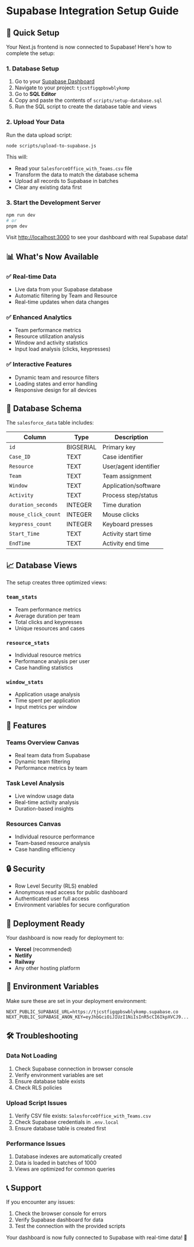 # Supabase Integration Setup Guide

## 🚀 **Quick Setup**

Your Next.js frontend is now connected to Supabase! Here's how to complete the setup:

### 1. **Database Setup**

1. Go to your [Supabase Dashboard](https://supabase.com/dashboard)
2. Navigate to your project: `tjcstfigqpbswblykomp`
3. Go to **SQL Editor**
4. Copy and paste the contents of `scripts/setup-database.sql`
5. Run the SQL script to create the database table and views

### 2. **Upload Your Data**

Run the data upload script:

```bash
node scripts/upload-to-supabase.js
```

This will:
- Read your `SalesforceOffice_with_Teams.csv` file
- Transform the data to match the database schema
- Upload all records to Supabase in batches
- Clear any existing data first

### 3. **Start the Development Server**

```bash
npm run dev
# or
pnpm dev
```

Visit [http://localhost:3000](http://localhost:3000) to see your dashboard with real Supabase data!

## 📊 **What's Now Available**

### ✅ **Real-time Data**
- Live data from your Supabase database
- Automatic filtering by Team and Resource
- Real-time updates when data changes

### ✅ **Enhanced Analytics**
- Team performance metrics
- Resource utilization analysis
- Window and activity statistics
- Input load analysis (clicks, keypresses)

### ✅ **Interactive Features**
- Dynamic team and resource filters
- Loading states and error handling
- Responsive design for all devices

## 🔧 **Database Schema**

The `salesforce_data` table includes:

| Column | Type | Description |
|--------|------|-------------|
| `id` | BIGSERIAL | Primary key |
| `Case_ID` | TEXT | Case identifier |
| `Resource` | TEXT | User/agent identifier |
| `Team` | TEXT | Team assignment |
| `Window` | TEXT | Application/software |
| `Activity` | TEXT | Process step/status |
| `duration_seconds` | INTEGER | Time duration |
| `mouse_click_count` | INTEGER | Mouse clicks |
| `keypress_count` | INTEGER | Keyboard presses |
| `Start_Time` | TEXT | Activity start time |
| `EndTime` | TEXT | Activity end time |

## 📈 **Database Views**

The setup creates three optimized views:

### `team_stats`
- Team performance metrics
- Average duration per team
- Total clicks and keypresses
- Unique resources and cases

### `resource_stats`
- Individual resource metrics
- Performance analysis per user
- Case handling statistics

### `window_stats`
- Application usage analysis
- Time spent per application
- Input metrics per window

## 🎯 **Features**

### **Teams Overview Canvas**
- Real team data from Supabase
- Dynamic team filtering
- Performance metrics by team

### **Task Level Analysis**
- Live window usage data
- Real-time activity analysis
- Duration-based insights

### **Resources Canvas**
- Individual resource performance
- Team-based resource analysis
- Case handling efficiency

## 🔒 **Security**

- Row Level Security (RLS) enabled
- Anonymous read access for public dashboard
- Authenticated user full access
- Environment variables for secure configuration

## 🚀 **Deployment Ready**

Your dashboard is now ready for deployment to:
- **Vercel** (recommended)
- **Netlify**
- **Railway**
- Any other hosting platform

## 📝 **Environment Variables**

Make sure these are set in your deployment environment:

```env
NEXT_PUBLIC_SUPABASE_URL=https://tjcstfigqpbswblykomp.supabase.co
NEXT_PUBLIC_SUPABASE_ANON_KEY=eyJhbGciOiJIUzI1NiIsInR5cCI6IkpXVCJ9...
```

## 🛠 **Troubleshooting**

### **Data Not Loading**
1. Check Supabase connection in browser console
2. Verify environment variables are set
3. Ensure database table exists
4. Check RLS policies

### **Upload Script Issues**
1. Verify CSV file exists: `SalesforceOffice_with_Teams.csv`
2. Check Supabase credentials in `.env.local`
3. Ensure database table is created first

### **Performance Issues**
1. Database indexes are automatically created
2. Data is loaded in batches of 1000
3. Views are optimized for common queries

## 📞 **Support**

If you encounter any issues:
1. Check the browser console for errors
2. Verify Supabase dashboard for data
3. Test the connection with the provided scripts

Your dashboard is now fully connected to Supabase with real-time data! 🎉
